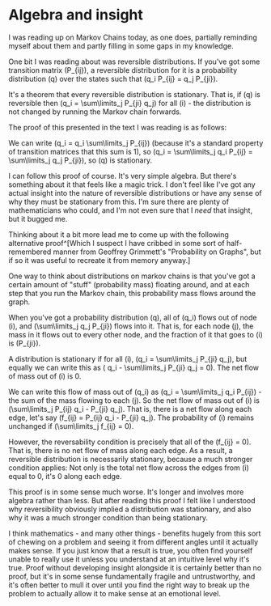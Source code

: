 # Algebra and insight

I was reading up on Markov Chains today, as one does, partially reminding myself about them and partly filling in some gaps in my knowledge.

One bit I was reading about was reversible distributions. If you've got some transition matrix \(P_{ij}\), a reversible distribution for it is a probability distribution \(q\) over the states such that \(q_i P_{ij} = q_j P_{ji}\).

It's a theorem that every reversible distribution is stationary. That is, if \(q\) is reversible then \(q_i = \sum\limits_j P_{ji} q_j\) for all \(i\) - the distribution is not changed by running the Markov chain forwards.

The proof of this presented in the text I was reading is as follows:

We can write \(q_i = q_i \sum\limits_j P_{ij}\) (because it's a standard property of transition matrices that this sum is 1), so \(q_i = \sum\limits_j q_i P_{ij} = \sum\limits_j q_j P_{ji}\), so \(q\) is stationary.

I can follow this proof of course. It's very simple algebra. But there's something about it that feels like a magic trick. I don't feel like I've got any actual insight into the nature of reversible distributions or have any sense of why they must be stationary from this. I'm sure there are plenty of mathematicians who could, and I'm not even sure that I *need* that insight, but it bugged me.

Thinking about it a bit more lead me to come up with the following alternative proof^[Which I suspect I have cribbed in some sort of half-remembered manner from Geoffrey Grimmett's "Probability on Graphs", but if so it was useful to recreate it from memory anyway.]

One way to think about distributions on markov chains is that you've got a certain amount of "stuff" (probability mass) floating around, and at each step that you run the Markov chain, this probability mass flows around the graph.

When you've got a probability distribution \(q\), all of \(q_i\) flows out of node \(i\), and \(\sum\limits_j q_j P_{ji}\) flows into it. That is, for each node \(j\), the mass in it flows out to every other node, and the fraction of it that goes to \(i\) is \(P_{ji}\).

A distribution is stationary if for all \(i\), \(q_i = \sum\limits_j P_{ji} q_j\), but equally we can write this as \( q_i - \sum\limits_j P_{ji} q_j  = 0\). The net flow of mass out of \(i\) is 0.

We can write this flow of mass out of \(q_i\) as \(q_i = \sum\limits_j q_i P_{ij}\) - the sum of the mass flowing to each \(j\). So the net flow of mass out of \(i\) is \(\sum\limits_j P_{ij} q_i - P_{ji} q_j\). That is, there is a net flow along each edge, let's say \(f_{ij} = P_{ij} q_i - P_{ji} q_j\). The probability of \(i\) remains unchanged if \(\sum\limits_j f_{ij} = 0\).

However, the reversability condition is precisely that all of the \(f_{ij} = 0\). That is, there is no net flow of mass along each edge. As a result, a reversible distribution is necessarily stationary, because a much stronger condition applies: Not only is the total net flow across the edges from \(i\) equal to 0, it's 0 along each edge.

This proof is in some sense much worse. It's longer and involves more algebra rather than less. But after reading this proof I felt like I understood why reversibility obviously implied a distribution was stationary, and also why it was a much stronger condition than being stationary.

I think mathematics - and many other things - benefits hugely from this sort of chewing on a problem and seeing it from different angles until it actually makes sense. If you just know that a result is true, you often find yourself unable to really use it unless you understand at an intuitive level why it's true. Proof without developing insight alongside it is certainly better than no proof, but it's in some sense fundamentally fragile and untrustworthy, and it's often better to mull it over until you find the right way to break up the problem to actually allow it to make sense at an emotional level.
